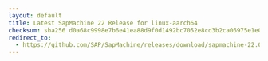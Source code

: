 ```yaml
---
layout: default
title: Latest SapMachine 22 Release for linux-aarch64
checksum: sha256 d0a68c9998e7b6e41ea88d9f0d1492bc7052e8cd3b2ca06975e1e0ab207510d9
redirect_to:
  - https://github.com/SAP/SapMachine/releases/download/sapmachine-22.0.2/sapmachine-jdk-22.0.2_linux-aarch64_bin.tar.gz
---
```

